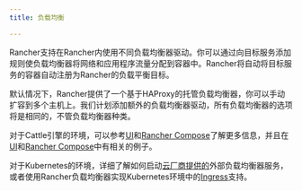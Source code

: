 ```yaml
---
title: 负载均衡

---
```


Rancher支持在Rancher内使用不同负载均衡器驱动。你可以通过向目标服务添加规则使负载均衡器将网络和应用程序流量分配到容器中。Rancher将自动将目标服务的容器自动注册为Rancher的负载平衡目标。

默认情况下，Rancher提供了一个基于HAProxy的托管负载均衡器，你可以手动扩容到多个主机上。我们计划添加额外的负载均衡器驱动，所有负载均衡器的选项将是相同的，不管负载均衡器种类。

对于Cattle引擎的环境，可以参考[UI]({{site.baseurl}}/rancher/{{page.version}}/{{page.lang}}/cattle/adding-load-balancers/#如何在ui上新增一个负载均衡)和[Rancher Compose]({{site.baseurl}}/rancher/{{page.version}}/{{page.lang}}/cattle/adding-load-balancers/#用rancher-compose-添加负载均衡)了解更多信息，并且在[UI]({{site.baseurl}}/rancher/{{page.version}}/{{page.lang}}/cattle/adding-load-balancers/#adding-a-load-balancer-in-the-ui)和[Rancher Compose]({{site.baseurl}}/rancher/{{page.version}}/{{page.lang}}/cattle/adding-load-balancers/#adding-a-load-balancer-with-rancher-compose)中有相关的例子。

对于Kubernetes的环境，详细了解如何启动[云厂商提供的]({{site.baseurl}}/rancher/{{page.version}}/{{page.lang}}/kubernetes/providers/)外部负载均衡器服务，或者使用Rancher负载均衡器实现Kubernetes环境中的[Ingress]({{site.baseurl}}/rancher/{{page.version}}/{{page.lang}}/kubernetes/ingress/)支持。
